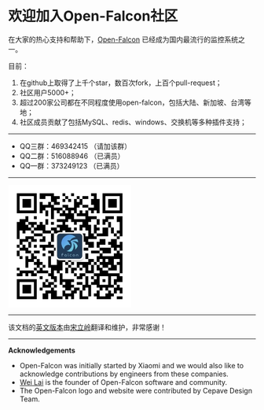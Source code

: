 # 欢迎加入Open-Falcon社区

在大家的热心支持和帮助下，[Open-Falcon](https://github.com/open-falcon/falcon-plus) 已经成为国内最流行的监控系统之一。

目前：

1. 在github上取得了上千个star，数百次fork，上百个pull-request；
1. 社区用户5000+；
2. 超过200家公司都在不同程度使用open-falcon，包括大陆、新加坡、台湾等地；
1. 社区成员贡献了包括MySQL、redis、windows、交换机等多种插件支持；


----
- QQ三群：469342415 （请加该群）
- QQ二群：516088946 （已满员）
- QQ一群：373249123 （已满员）


----
<img src="image/OpenFalcon_wechat.jpg" width = "250" height = "250" alt="微信公众号" align=center />


----
该文档的[英文版本](http://book.open-falcon.org/en/index.html)由[宋立岭](https://github.com/songliling)翻译和维护，非常感谢！

-----
**Acknowledgements**

- Open-Falcon was initially started by Xiaomi and we would also like to acknowledge contributions by engineers from these companies.
- [Wei Lai](https://github.com/laiwei) is the founder of Open-Falcon software and community. 
- The Open-Falcon logo and website were contributed by Cepave Design Team.